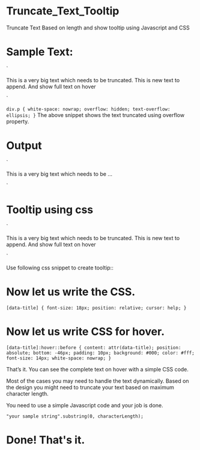 # Truncate_Text_Tooltip
Truncate Text Based on length and show tooltip using Javascript and CSS


# Sample Text:

`<div>
  <p>This is a very big text which needs to be truncated. This is new text to append. And show full text on hover</p>
 </div>`

`
div.p {
  white-space: nowrap;
  overflow: hidden;
  text-overflow: ellipsis;
}
`
The above snippet shows the text truncated using overflow property.


# Output

`<div>
  <p>This is a very big text which needs to be ...</p>
 </div>`


# Tooltip using css

`<div data-title="This is a very big text which needs to be truncated. This is new text to append. And show full text on hover">
  <p>This is a very big text which needs to be truncated. This is new text to append. And show full text on hover</p>
 </div>`

Use following css snippet to create tooltip::

# Now let us write the CSS.
`
[data-title] {
	font-size: 18px;
	position: relative;
	cursor: help;
}
`

# Now let us write CSS for hover.

`
[data-title]:hover::before {
	content: attr(data-title);
	position: absolute;
	bottom: -46px;
	padding: 10px;
	background: #000;
	color: #fff;
	font-size: 14px;
	white-space: nowrap;
}
`

That’s it. You can see the complete text on hover with a simple CSS code.



Most of the cases you may need to handle the text dynamically. Based on the design you might need to truncate your text based on maximum character length.


You need to use a simple Javascript code and your job is done.

`"your sample string".substring(0, characterLength);`

# Done! That's it.
